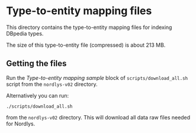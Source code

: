 # Type-to-entity mapping files

This directory contains the type-to-entity mapping files for indexing DBpedia types.

The size of this type-to-entity file (compressed) is about 213 MB.


## Getting the files

Run the *Type-to-entity mapping sample* block of ```scripts/download_all.sh``` script from the `nordlys-v02` directory.

Alternatively you can run:

```
./scripts/download_all.sh
```

from the `nordlys-v02` directory. This will download all data raw files needed for Nordlys.

